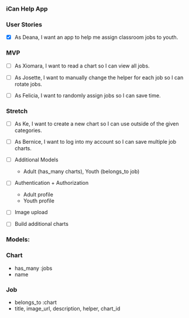 ### iCan Help App

### User Stories
- [x] As Deana, I want an app to help me assign classroom jobs to youth.

### MVP
- [ ] As Xiomara, I want to read a chart so I can view all jobs.
- [ ] As Josette, I want to manually change the helper for each job so I can rotate jobs.
- [ ] As Felicia, I want to randomly assign jobs so I can save time.


### Stretch
- [ ] As Ke, I want to create a new chart so I can use outside of the given categories.
- [ ] As Bernice, I want to log into my account so I can save multiple job charts.

- [ ] Additional Models
  - Adult (has_many charts), Youth (belongs_to job)
- [ ] Authentication + Authorization
  - Adult profile
  - Youth profile
- [ ] Image upload
- [ ] Build additional charts

### Models:

### Chart
- has_many :jobs
- name

### Job
- belongs_to :chart
- title, image_url, description, helper, chart_id
